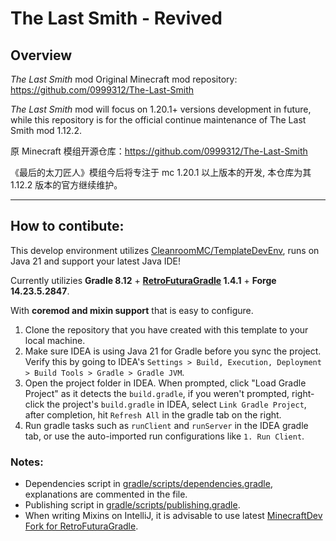 # The Last Smith - Revived

## Overview

_The Last Smith_ mod Original Minecraft mod repository: https://github.com/0999312/The-Last-Smith

_The Last Smith_ mod will focus on 1.20.1+ versions development in future, while this repository is for the official continue maintenance of The Last Smith mod 1.12.2.

原 Minecraft 模组开源仓库：https://github.com/0999312/The-Last-Smith

《最后的太刀匠人》模组今后将专注于 mc 1.20.1 以上版本的开发, 本仓库为其 1.12.2 版本的官方继续维护。

---

## How to contibute:

This develop environment utilizes [CleanroomMC/TemplateDevEnv](https://github.com/CleanroomMC/TemplateDevEnv), runs on Java 21 and support your latest Java IDE!

Currently utilizies **Gradle 8.12** + **[RetroFuturaGradle](https://github.com/GTNewHorizons/RetroFuturaGradle) 1.4.1** + **Forge 14.23.5.2847**.

With **coremod and mixin support** that is easy to configure.

1. Clone the repository that you have created with this template to your local machine.
2. Make sure IDEA is using Java 21 for Gradle before you sync the project. Verify this by going to IDEA's `Settings > Build, Execution, Deployment > Build Tools > Gradle > Gradle JVM`.
3. Open the project folder in IDEA. When prompted, click "Load Gradle Project" as it detects the `build.gradle`, if you weren't prompted, right-click the project's `build.gradle` in IDEA, select `Link Gradle Project`, after completion, hit `Refresh All` in the gradle tab on the right.
4. Run gradle tasks such as `runClient` and `runServer` in the IDEA gradle tab, or use the auto-imported run configurations like `1. Run Client`.

### Notes:
- Dependencies script in [gradle/scripts/dependencies.gradle](gradle/scripts/dependencies.gradle), explanations are commented in the file.
- Publishing script in [gradle/scripts/publishing.gradle](gradle/scripts/publishing.gradle).
- When writing Mixins on IntelliJ, it is advisable to use latest [MinecraftDev Fork for RetroFuturaGradle](https://github.com/eigenraven/MinecraftDev/releases).
